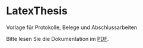 # LatexThesis
Vorlage für Protokolle, Belege und Abschlussarbeiten

Bitte lesen Sie die Dokumentation im [PDF](https://github.com/awkologist/HSMW-Template-BioChem-Group/blob/main/HSMW_Template_BioChem_Group.pdf).
